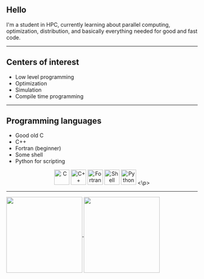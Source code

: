 ## Hello

I'm a student in HPC, currently learning about parallel computing, optimization, distribution, and basically everything needed for good and fast code. 

---

## Centers of interest

* Low level programming
* Optimization
* Simulation
* Compile time programming

---

## Programming languages
* Good old C 
* C++
* Fortran (beginner)
* Some shell
* Python for scripting 

<p align=center>
  <img src="https://upload.wikimedia.org/wikipedia/commons/1/18/C_Programming_Language.svg" alt="C" width="40" height="40"> 
  <img src="https://upload.wikimedia.org/wikipedia/commons/1/18/ISO_C%2B%2B_Logo.svg" alt="C++" width="40" height="40"> 
  <img src="https://upload.wikimedia.org/wikipedia/commons/b/b8/Fortran_logo.svg" alt="Fortran" width="40" height="40"> 
  <img src="https://upload.wikimedia.org/wikipedia/commons/4/4b/Bash_Logo_Colored.svg" alt="Shell" width="40" height="40"> 
  <img src="https://upload.wikimedia.org/wikipedia/commons/c/c3/Python-logo-notext.svg" alt="Python" width="40" height="40">
<\p>

--- 
<div>
  <a href="Github stats">
    <img height=200 align="center" src="https://github-readme-stats.vercel.app/api?username=Nxirda&count_private=true&show_icons=true&theme=transparent" />
  </a>
  <a href="Top languages used">
    <img height=200 align="center" src="https://github-readme-stats.vercel.app/api/top-langs?username=Nxirda&layout=compact&langs_count=8&card_width=320&theme=transparent" />
  </a>
</div>

